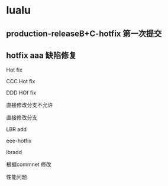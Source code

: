 # lualu


## production-releaseB+C-hotfix 第一次提交


## hotfix aaa 缺陷修复
Hot fix

CCC Hot fix

DDD HOf fix

直接修改分支不允许

直接修改分支

LBR add

eee-hotfix

lbradd

根据commnet 修改

性能问题